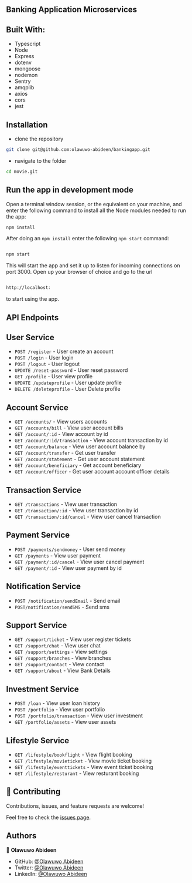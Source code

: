 ## Banking Application Microservices

## Built With:

- Typescript
- Node
- Express
- dotenv
- mongoose
- nodemon
- Sentry
- amqplib
- axios
- cors
- jest

## Installation

- clone the repository

```sh
git clone git@github.com:olawuwo-abideen/bankingapp.git
```

- navigate to the folder

```sh
cd movie.git
```

## Run the app in development mode

Open a terminal window session, or the equivalent on your machine, and enter the following command to install all the
Node modules needed to run the app:

```sh
npm install
```

After doing an `npm install` enter the following `npm start` command:

```sh

npm start

```

This will start the app and set it up to listen for incoming connections on port 3000. Open up your browser of choice
and go to the url

```sh

http://localhost:

```

to start using the app.

## API Endpoints

## User Service

- `POST /register` - User create an account
- `POST /login` - User login
- `POST /logout` - User logout
- `UPDATE /reset-password` - User reset password
- `GET /profile` - User view profile
- `UPDATE /updateprofile` - User update profile 
- `DELETE /deleteprofile` - User Delete profile


## Account Service

- `GET /accounts/` - View users accounts
- `GET /accounts/bill` - View user account bills
- `GET /account/:id` - View account by id
- `GET /account/:id/transaction` - View account transaction by id
- `GET /account/balance` - View user account balance by 
- `GET /account/transfer` - Get user transfer
- `GET /account/statement` - Get user account statement
- `GET /account/beneficiary` - Get account beneficiary
- `GET /account/officer` - Get user account account officer details

## Transaction Service

- `GET /transactions` - View user transaction
- `GET /transaction/:id` - View user transaction by id
- `GET /transaction/:id/cancel` - View user cancel transaction


## Payment Service

- `POST /payments/sendmoney` - User send money 
- `GET /payments` - View user payment
- `GET /payment/:id/cancel` - View user cancel payment
- `GET /payment/:id` - View user payment by id



## Notification Service

- `POST /notification/sendEmail` - Send email
- `POST/notification/sendSMS` - Send sms


## Support Service

- `GET /support/ticket` - View user register tickets
- `GET /support/chat` - View user chat
- `GET /support/settings` - View settings
- `GET /support/branches` - View branches
- `GET /support/contact` - View contact
- `GET /support/about` - View Bank Details


## Investment Service

- `POST /loan` - View user loan history
- `POST /portfolio` - View user portfolio
- `POST /portfolio/transaction` - View user investment
- `GET /portfolio/assets` - View user assets

## Lifestyle Service

- `GET /lifestyle/bookflight` - View flight booking
- `GET /lifestyle/movieticket` - View movie ticket booking
- `GET /lifestyle/eventtickets` - View event ticket booking
- `GET /lifestyle/resturant` - View resturant booking

## 🤝 Contributing

Contributions, issues, and feature requests are welcome!

Feel free to check the [issues page](https://github.com/olawuwo-abideen/bankingapp/issues).

## Authors

👤 **Olawuwo Abideen**

- GitHub: [@Olawuwo Abideen](https://github.com/olawuwo-abideen)
- Twitter: [@Olawuwo Abideen](https://twitter.com/olawuwo_abideen)
- LinkedIn: [@Olawuwo Abideen](https://www.linkedin.com/in/olawuwo-abideen/)


